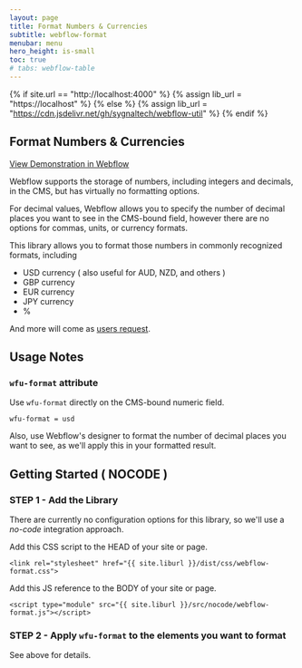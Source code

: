 ```yaml
---
layout: page
title: Format Numbers & Currencies
subtitle: webflow-format
menubar: menu
hero_height: is-small
toc: true
# tabs: webflow-table
---
```


{% if site.url == "http://localhost:4000" %}
{% assign lib_url = "https://localhost" %}
{% else %}
{% assign lib_url = "https://cdn.jsdelivr.net/gh/sygnaltech/webflow-util" %}
{% endif %}

## Format Numbers & Currencies

<a class="button is-danger" href="https://webflow-collections.webflow.io/formatting-numbers" target="_blank">View Demonstration in Webflow</a>

Webflow supports the storage of numbers, including integers and decimals, in the CMS, 
but has virtually no formatting options.

For decimal values, Webflow allows you to specify the number of decimal places you want to see in the CMS-bound field,
however there are no options for commas, units, or currency formats. 

This library allows you to format those numbers in commonly recognized formats, including

- USD currency ( also useful for AUD, NZD, and others )
- GBP currency
- EUR currency
- JPY currency
- %

And more will come as [users request](mailto:wfu@sygnal.com). 




## Usage Notes

### `wfu-format` attribute

Use `wfu-format` directly on the CMS-bound numeric field.

```
wfu-format = usd
```

Also, use Webflow's designer to format the number of decimal places you want to see,
as we'll apply this in your formatted result.




## Getting Started ( NOCODE )


### STEP 1 - Add the Library


There are currently no configuration options for this library, so we'll use a *no-code* integration approach.

Add this CSS script to the HEAD of your site or page.

```
<link rel="stylesheet" href="{{ site.liburl }}/dist/css/webflow-format.css">
```

Add this JS reference to the BODY of your site or page.

```
<script type="module" src="{{ site.liburl }}/src/nocode/webflow-format.js"></script>
```



### STEP 2 - Apply `wfu-format` to the elements you want to format


See above for details. 

